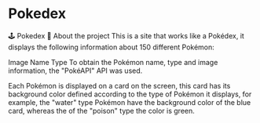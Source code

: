 # Pokedex
🕹 Pokedex
🚀 About the project
This is a site that works like a Pokédex, it displays the following information about 150 different Pokémon:

Image
Name
Type
To obtain the Pokémon name, type and image information, the "PokéAPI" API was used.

Each Pokémon is displayed on a card on the screen, this card has its background color defined according to the type of Pokémon it displays, for example, the "water" type Pokémon have the background color of the blue card, whereas the of the "poison" type the color is green. 
